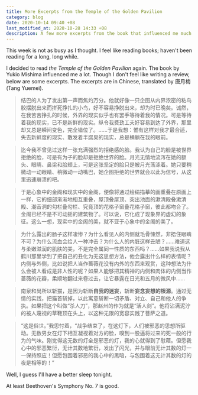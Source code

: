 ```yaml
---
title: More Excerpts from the Temple of the Golden Pavilion
category: blog
date: 2020-10-14 09:40 +08
last_modified_at: 2020-10-28 14:33 +08
description: A few more excerpts from the book that influenced me much.
---
```


This week is not as busy as I thought. I feel like reading books; haven't been reading for a long, long while.

I decided to read *the Temple of the Golden Pavilion* again. The book by Yukio Mishima influenced me a lot. Though I don't feel like writing a review, below are some excerpts. The excerpts are in Chinese, translated by 唐月梅 (Tang Yuemei).

> 结巴的人为了发出第一声而焦灼万分。他就好像一只企图从内界浓密的粘鸟胶摆脱出来而拼死挣扎的小鸟，好不容易挣脱出来，却为时已晚矣。诚然，在我苦苦挣扎的时候，外界的现实似乎也有罢手等待着我的情况。可是等待着我的现实，已不是新鲜的现实。纵令我费劲工夫好容易到达了外界，那里却又总是瞬间变色，完全错位了。……于是我想：惟有这样对我才最合适，失去新鲜度的现实、散发着半腐臭的现实，总是横躺在我的眼前。

> 迄今我不曾见过这样一张充满强烈的拒绝感的脸。我认为自己的脸是被世界拒绝的脸，可是有为子的脸却是拒绝世界的脸。月光无情地流泻在她的额头、眼睛、鼻梁和脸颊上，可是这张坚定的脸只是被月光荡涤着。她只要稍微动一动眼睛、稍微动一动嘴巴，她企图拒绝的世界就会以此为信号，从这里迅速崩溃的吧。

<!-- > 我深知金刚不坏的金阁，与那科学上的火相互间是截然不同性质的东西，它们一相遇，仿佛就会迅速相互躲闪似的……过不多久，金阁也许会毁于空袭的战火。照这样下去，金阁化为灰烬将是**确实无疑的**。 
-->
> 于是心象中的金阁和现实中的金阁，便像将通过绘绢描摹的画重叠在原画上一样，它的细部渐渐地相互重叠，屋顶叠屋顶、突出池面的漱清殿叠漱清殿、潮音洞的勾栏叠勾栏、究竟顶的花格子窗叠花格子窗，彼此都吻合了。金阁已经不是不可动摇的建筑物了。可以说，它化成了现象界的虚幻的象征。这么一想，现实中的金阁的美，就不亚于心象中的金阁的美了。

> 为什么露出的肠子这样凄惨？为什么看见人的内侧就毛骨悚然，非捂住眼睛不可？为什么流血会给人一种冲击？为什么人的内脏这样丑陋？……难道这与柔嫩滋润的肌肤的美，不是完全属同一性质的东西吗？……如果我说我从鹤川那里学到了把自己的丑化为无这思想方法，他会露出什么样的表情呢？内侧与外侧，比如说把人当作蔷薇花没有内外的东西来观赏，这种想法为什么会被人看成是非人性的呢？如果人能够把其精神的内侧和肉体的内侧当作蔷薇的花瓣，柔顺地翻过来卷过去，让它暴露在日光和五月的微风中……

> 南泉和尚所以斩猫，是因为斩断**自我的迷妄**，斩断**妄念妄想的根源**。通过无情的实践，把猫首斩掉，以此寓意斩断一切矛盾、对立、自己和他人的争执。如果把这个叫做“杀人刀”，那赵州的作为就是“活人剑”。他将沾满泥泞的被人蔑视的草鞋顶在头上，以这种无限的宽容实践了菩萨之道。

> “这是俗世。”我思忖着，“战争结束了，在这灯下，人们被邪恶的思想所驱动。无数男女在灯下相互凝视着对方的脸，嗅到一股逼将过来的死一般的行为的气味。刚觉得这无数的灯全是邪恶的灯，我的心就得到了慰藉。但愿我心中的邪恶繁衍，无计其数地繁衍，发出了闪光，并与眼前无计其数的灯一一保持照应！但愿包围着邪恶的我心中的黑暗，与包围着这无计其数的灯的夜是相等的！”

<!-- Seems that it's not that good to be too free. -->Well, I guess I'll have a better sleep tonight.

At least Beethoven's Symphony No. 7 is good.<!-- Both the Seiji Ozawa & Saito Kinen version, recorded in 2016/17, and the very famous Carlos Kleiber & Vienna version from 1976. -->
